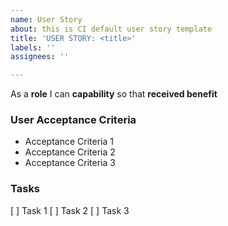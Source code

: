 ```yaml
---
name: User Story
about: this is CI default user story template
title: 'USER STORY: <title>'
labels: ''
assignees: ''

---
```


As a **role** I can **capability** so that **received benefit**

### User Acceptance Criteria
* Acceptance Criteria 1
* Acceptance Criteria 2
* Acceptance Criteria 3

### Tasks
[ ] Task 1
[ ] Task 2
[ ] Task 3
